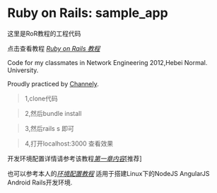 # Ruby on Rails: sample_app

这里是RoR教程的工程代码

点击查看教程 [*Ruby on Rails 教程*](http://railstutorial-china.org/)

Code for my classmates in Network Engineering 2012,Hebei Normal. University.

Proudly practiced by [Channely](http://www.dart-lang.cn/).


> 1,clone代码 

> 2,然后bundle install 

> 3,然后rails s 即可

> 4,打开localhost:3000 查看效果


开发环境配置详情请参考该教程[*第一章内容*](http://railstutorial-china.org/chapter1.html#section-1-2)[推荐]

也可以参考本人的[*环境配置教程*](https://gist.github.com/Channely/8296901) 适用于搭建Linux下的NodeJS AngularJS Android Rails开发环境.
